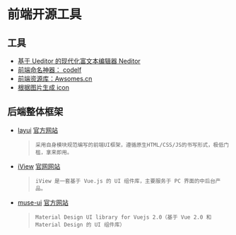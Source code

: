 # 前端开源工具

## 工具

* [基于 Ueditor 的现代化富文本编辑器 Neditor](https://github.com/notadd/neditor)
* [前端命名神器： codelf](https://github.com/unbug/codelf)
* [前端资源库：Awsomes.cn](https://www.awesomes.cn/)
* [根据图片生成 icon](http://favicon.htmlkit.com/favicon/)

## 后端整体框架

* [layui](https://github.com/sentsin/layui/) [官方网站](http://www.layui.com)
  > `采用自身模块规范编写的前端UI框架，遵循原生HTML/CSS/JS的书写形式，极低门槛，拿来即用。`

* [iView](https://gitee.com/icarusion/iview) [官网网站](https://www.iviewui.com/)
  > `iView 是一套基于 Vue.js 的 UI 组件库，主要服务于 PC 界面的中后台产品。`

* [muse-ui](https://github.com/museui/muse-ui) [官方网站](https://museui.github.io)
  > `Material Design UI library for Vuejs 2.0（基于 Vue 2.0 和 Material Design 的 UI 组件库）`

